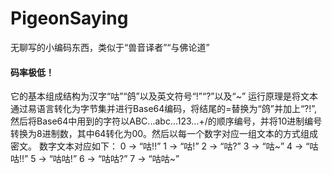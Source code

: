 # PigeonSaying
无聊写的小编码东西，类似于“兽音译者”“与佛论道”
#### 码率极低！
它的基本组成结构为汉字“咕”“鸽”以及英文符号“!”“?”以及“\~”
运行原理是将文本通过易语言转化为字节集并进行Base64编码，将结尾的=替换为“鸽”并加上“?!”,然后将Base64中用到的字符以ABC...abc...123...+/的顺序编号，并将10进制编号转换为8进制数，其中64转化为00。然后以每一个数字对应一组文本的方式组成密文。
数字文本对应如下：
0 -> “咕!!”
1 -> “咕!”
2 ->  “咕?”
3 -> “咕~”
4 -> “咕咕!!”
5 -> “咕咕!”
6 -> “咕咕?”
7 -> “咕咕~”
